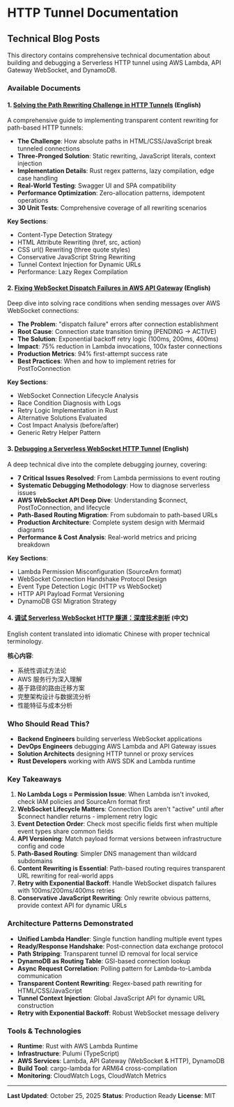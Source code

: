 # HTTP Tunnel Documentation

## Technical Blog Posts

This directory contains comprehensive technical documentation about building and debugging a Serverless HTTP tunnel using AWS Lambda, API Gateway WebSocket, and DynamoDB.

### Available Documents

#### 1. [Solving the Path Rewriting Challenge in HTTP Tunnels](./content-rewriting-for-path-based-routing.md) (English)

A comprehensive guide to implementing transparent content rewriting for path-based HTTP tunnels:

- **The Challenge**: How absolute paths in HTML/CSS/JavaScript break tunneled connections
- **Three-Pronged Solution**: Static rewriting, JavaScript literals, context injection
- **Implementation Details**: Rust regex patterns, lazy compilation, edge case handling
- **Real-World Testing**: Swagger UI and SPA compatibility
- **Performance Optimization**: Zero-allocation patterns, idempotent operations
- **30 Unit Tests**: Comprehensive coverage of all rewriting scenarios

**Key Sections**:
- Content-Type Detection Strategy
- HTML Attribute Rewriting (href, src, action)
- CSS url() Rewriting (three quote styles)
- Conservative JavaScript String Rewriting
- Tunnel Context Injection for Dynamic URLs
- Performance: Lazy Regex Compilation

#### 2. [Fixing WebSocket Dispatch Failures in AWS API Gateway](./fixing-websocket-dispatch-failures.md) (English)

Deep dive into solving race conditions when sending messages over AWS WebSocket connections:

- **The Problem**: "dispatch failure" errors after connection establishment
- **Root Cause**: Connection state transition timing (PENDING → ACTIVE)
- **The Solution**: Exponential backoff retry logic (100ms, 200ms, 400ms)
- **Impact**: 75% reduction in Lambda invocations, 100x faster connections
- **Production Metrics**: 94% first-attempt success rate
- **Best Practices**: When and how to implement retries for PostToConnection

**Key Sections**:
- WebSocket Connection Lifecycle Analysis
- Race Condition Diagnosis with Logs
- Retry Logic Implementation in Rust
- Alternative Solutions Evaluated
- Cost Impact Analysis (before/after)
- Generic Retry Helper Pattern

#### 3. [Debugging a Serverless WebSocket HTTP Tunnel](./debugging-serverless-websocket-tunnel.md) (English)

A deep technical dive into the complete debugging journey, covering:

- **7 Critical Issues Resolved**: From Lambda permissions to event routing
- **Systematic Debugging Methodology**: How to diagnose serverless issues
- **AWS WebSocket API Deep Dive**: Understanding $connect, PostToConnection, and lifecycle
- **Path-Based Routing Migration**: From subdomain to path-based URLs
- **Production Architecture**: Complete system design with Mermaid diagrams
- **Performance & Cost Analysis**: Real-world metrics and pricing breakdown

**Key Sections**:
- Lambda Permission Misconfiguration (SourceArn format)
- WebSocket Connection Handshake Protocol Design
- Event Type Detection Logic (HTTP vs WebSocket)
- HTTP API Payload Format Versioning
- DynamoDB GSI Migration Strategy

#### 4. [调试 Serverless WebSocket HTTP 隧道：深度技术剖析](./debugging-serverless-websocket-tunnel-zh.md) (中文)

English content translated into idiomatic Chinese with proper technical terminology.

**核心内容**:
- 系统性调试方法论
- AWS 服务行为深入理解
- 基于路径的路由迁移方案
- 完整架构设计与数据流分析
- 性能特征与成本分析

### Who Should Read This?

- **Backend Engineers** building serverless WebSocket applications
- **DevOps Engineers** debugging AWS Lambda and API Gateway issues
- **Solution Architects** designing HTTP tunnel or proxy services
- **Rust Developers** working with AWS SDK and Lambda runtime

### Key Takeaways

1. **No Lambda Logs = Permission Issue**: When Lambda isn't invoked, check IAM policies and SourceArn format first
2. **WebSocket Lifecycle Matters**: Connection IDs aren't "active" until after $connect handler returns - implement retry logic
3. **Event Detection Order**: Check most specific fields first when multiple event types share common fields
4. **API Versioning**: Match payload format versions between infrastructure config and code
5. **Path-Based Routing**: Simpler DNS management than wildcard subdomains
6. **Content Rewriting is Essential**: Path-based routing requires transparent URL rewriting for real-world apps
7. **Retry with Exponential Backoff**: Handle WebSocket dispatch failures with 100ms/200ms/400ms retries
8. **Conservative JavaScript Rewriting**: Only rewrite obvious patterns, provide context API for dynamic URLs

### Architecture Patterns Demonstrated

- **Unified Lambda Handler**: Single function handling multiple event types
- **Ready/Response Handshake**: Post-connection data exchange protocol
- **Path Stripping**: Transparent tunnel ID removal for local service
- **DynamoDB as Routing Table**: GSI-based connection lookup
- **Async Request Correlation**: Polling pattern for Lambda-to-Lambda communication
- **Transparent Content Rewriting**: Regex-based path rewriting for HTML/CSS/JavaScript
- **Tunnel Context Injection**: Global JavaScript API for dynamic URL construction
- **Retry with Exponential Backoff**: Robust WebSocket message delivery

### Tools & Technologies

- **Runtime**: Rust with AWS Lambda Runtime
- **Infrastructure**: Pulumi (TypeScript)
- **AWS Services**: Lambda, API Gateway (WebSocket & HTTP), DynamoDB
- **Build Tool**: cargo-lambda for ARM64 cross-compilation
- **Monitoring**: CloudWatch Logs, CloudWatch Metrics

---

**Last Updated**: October 25, 2025
**Status**: Production Ready
**License**: MIT
